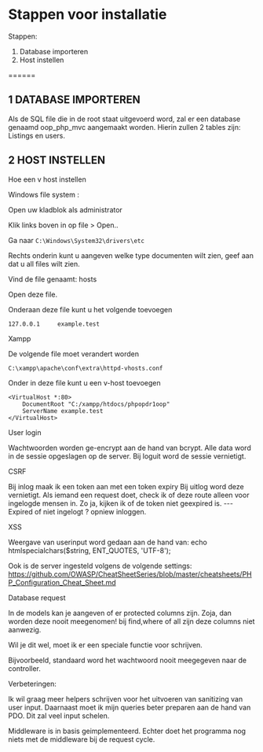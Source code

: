 
# Stappen voor installatie

Stappen:


1. Database importeren
2. Host instellen 


======

## 1 DATABASE IMPORTEREN


Als de SQL file die in de root staat uitgevoerd word, zal er een database genaamd oop_php_mvc aangemaakt worden.
Hierin zullen 2 tables zijn:
Listings en users.




## 2 HOST INSTELLEN


Hoe een v host instellen


Windows file system :

Open uw kladblok als administrator

Klik links boven in op file > Open..

Ga naar ``` C:\Windows\System32\drivers\etc ```

Rechts onderin kunt u aangeven welke type documenten wilt zien, geef aan dat u all files wilt zien.

Vind de file genaamt: hosts

Open deze file.




Onderaan deze file kunt u het volgende toevoegen
```
127.0.0.1     example.test 
```


Xampp


De volgende file moet verandert worden
```
C:\xampp\apache\conf\extra\httpd-vhosts.conf
```

Onder in deze file kunt u een v-host toevoegen
```
<VirtualHost *:80>
    DocumentRoot "C:/xampp/htdocs/phpopdr1oop"
    ServerName example.test
</VirtualHost>
```



User login


Wachtwoorden worden ge-encrypt aan de hand van bcrypt.
Alle data word in de sessie opgeslagen op de server.
Bij loguit word de sessie vernietigt.


CSRF

Bij inlog maak ik een token aan met een token expiry
Bij uitlog word deze vernietigt.
Als iemand een request doet, check ik of deze route alleen voor ingelogde mensen in. Zo ja, kijken ik of de token niet geexpired is. --- Expired of niet ingelogt ? opniew inloggen.

XSS

Weergave van userinput word gedaan aan de hand van: echo htmlspecialchars($string, ENT_QUOTES, 'UTF-8');


Ook is de server ingesteld volgens de volgende settings: https://github.com/OWASP/CheatSheetSeries/blob/master/cheatsheets/PHP_Configuration_Cheat_Sheet.md




Database request

In de models kan je aangeven of er protected columns zijn. Zoja, dan worden deze nooit meegenomen! bij find,where of all zijn deze
columns niet aanwezig.

Wil je dit wel, moet ik er een speciale functie voor schrijven.


Bijvoorbeeld, standaard word het wachtwoord nooit meegegeven naar de controller. 





Verbeteringen:

Ik wil graag meer helpers schrijven voor het uitvoeren van sanitizing van user input.
Daarnaast moet ik mijn queries beter preparen aan de hand van PDO. Dit zal veel input schelen.

Middleware is in basis geimplementeerd. Echter doet het programma nog niets met de middleware bij de request cycle.












